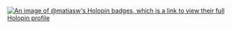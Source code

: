 [![An image of @matiasw's Holopin badges, which is a link to view their full Holopin profile](https://holopin.me/@matiasw)](https://holopin.io/@matiasw)

<!--
**matiasw/matiasw** is a ✨ _special_ ✨ repository because its `README.md` (this file) appears on your GitHub profile.

Here are some ideas to get you started:

- 🔭 I’m currently working on ...
- 🌱 I’m currently learning ...
- 👯 I’m looking to collaborate on ...
- 🤔 I’m looking for help with ...
- 💬 Ask me about ...
- 📫 How to reach me: ...
- 😄 Pronouns: ...
- ⚡ Fun fact: ...
-->
